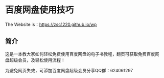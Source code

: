 # 百度网盘使用技巧
The Website is：https://zsc1220.github.io/wp
## 简介

这是一本教大家如何轻松免费使用百度网盘的电子书教程，翻页可获取免费百度网盘超级会员，及轻松使用流程！

为避免网页失效，可添加百度网盘超级会员分享QQ群：624061297

